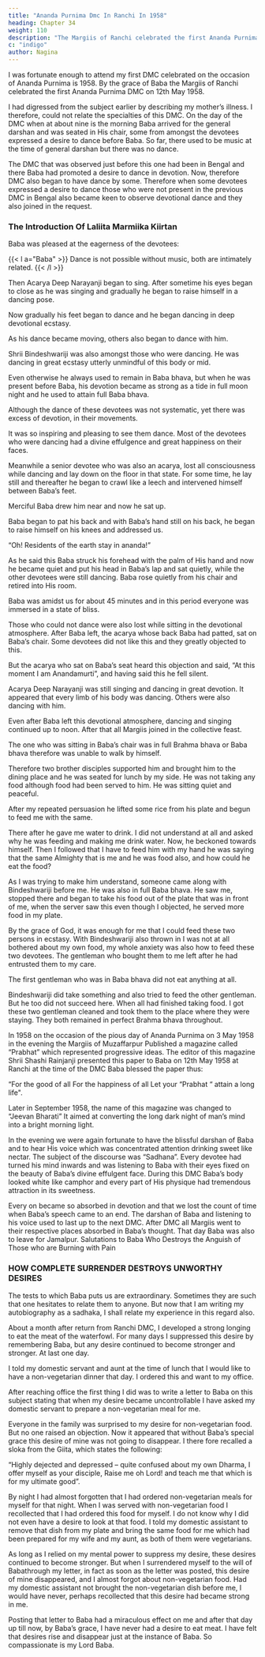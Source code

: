 ```yaml
---
title: "Ananda Purnima Dmc In Ranchi In 1958"
heading: Chapter 34
weight: 110
description: "The Margiis of Ranchi celebrated the first Ananda Purnima DMC on 12th May 1958"
c: "indigo"
author: Nagina
---
```




I was fortunate enough to attend my first DMC celebrated on the occasion of Ananda Purnima is 1958. By the grace of Baba the Margiis of Ranchi celebrated the first Ananda Purnima DMC on 12th May 1958.

I had digressed from the subject earlier by describing my mother’s illness. I therefore, could not relate the specialties of
this DMC. On the day of the DMC when at about nine is the morning Baba arrived for the general darshan and was seated
in His chair, some from amongst the devotees expressed a desire to dance before Baba. So far, there used to be music at
the time of general darshan but there was no dance.

The DMC that was observed just before this one had been in Bengal and there Baba had promoted a desire to dance in devotion. Now, therefore DMC also began to have dance by some. Therefore when some devotees expressed a desire to dance
those who were not present in the previous DMC in Bengal also became keen to
observe devotional dance and they also joined in the request.



### The Introduction Of Laliita Marmiika Kiirtan

Baba was pleased at the eagerness of the devotees:

{{< l a="Baba" >}}
Dance is not possible without music, both are intimately related.
{{< /l >}}


Then Acarya Deep Narayanji began to sing. After sometime his eyes began to close as he was singing and gradually he began to raise himself in a dancing pose.

Now gradually his feet began to dance and he began dancing in deep devotional ecstasy. 

As his dance became moving, others also began to dance with him.

Shrii Bindeshwariji was also amongst those who were dancing. He was dancing in great ecstasy utterly unmindful of this body or mid. 

Even otherwise he always used to remain in Baba bhava, but when he was present before Baba, his devotion became as strong as a tide in full moon night and he used to attain full Baba bhava.

Although the dance of these devotees was not systematic, yet there was excess of devotion, in their movements. 

It was so inspiring and pleasing to see them dance. Most of the devotees who were dancing had a divine effulgence and great happiness on their faces.

Meanwhile a senior devotee who was also an acarya, lost all consciousness while dancing and lay down on the floor in that state. For some time, he lay still and thereafter he began to crawl like a leech and intervened himself between Baba’s feet.

Merciful Baba drew him near and now he sat up.

Baba began to pat his back and with Baba’s hand still on his back, he began to raise himself on his knees and addressed us.

“Oh! Residents of the earth stay in ananda!”

As he said this Baba struck his forehead with the palm of His hand and now he became quiet and put his head in Baba’s lap and sat quietly, while the other devotees were still dancing. Baba rose quietly from his chair and retired into His room.

Baba was amidst us for about 45 minutes and in this period everyone was immersed in a state of bliss.

Those who could not dance were also lost while sitting in the devotional atmosphere. After Baba left, the acarya whose back Baba had patted, sat on Baba’s chair. Some devotees did not like this and they greatly objected to this.

But the acarya who sat on Baba’s seat heard this objection and said, “At this moment I am Anandamurti”, and having said this he fell silent.

Acarya Deep Narayanji was still singing and dancing in great devotion. It appeared that every limb of his body was dancing. Others were also dancing with him. 

Even after Baba left this devotional atmosphere, dancing and singing continued up to noon. After that all Margiis joined in the collective feast. 

The one who was sitting in Baba’s chair was in full Brahma bhava or Baba bhava therefore was unable to walk by himself.

Therefore two brother disciples supported him and brought him to the dining place and he was seated for lunch by my side. He was not taking any food although food had been served to him. He was sitting quiet and peaceful. 

After my repeated persuasion he lifted some rice from his plate and begun to feed me with the same.

There after he gave me water to drink. I did not understand at all and asked why he was feeding and making me drink water. Now, he beckoned towards himself. Then I followed that I have to feed him with my hand he was saying that the same Almighty that is me and he was food also, and how could he eat the food? 

As I was trying to make him understand, someone came along with Bindeshwariji before me. He was also in full Baba bhava. He saw me, stopped there and began to take his food out of the plate that was in front of me, when the server saw this even though I objected, he served more food in my plate. 

By the grace of God, it was enough for me that I could feed these two persons in ecstasy. With Bindeshwariji also thrown in I was not at all bothered about my own food, my whole anxiety was also
how to feed these two devotees. The gentleman who bought them to me left after he
had entrusted them to my care.

The first gentleman who was in Baba bhava did not eat anything at all.

Bindeshwariji did take something and also tried to feed the other gentleman. But he too did not succeed here. When all had finished taking food. I got these two gentleman cleaned and took them to the place where they were staying. They both remained in perfect Brahma bhava throughout.

In 1958 on the occasion of the pious day of Ananda Purnima on 3 May 1958 in the evening the Margiis of Muzaffarpur Published a magazine called “Prabhat” which represented progressive ideas. The editor of this magazine Shrii Shashi Rainjanji presented this paper to Baba on 12th May 1958 at Ranchi at the time of the DMC Baba blessed the paper thus:

“For the good of all
For the happiness of all
Let your “Prabhat “ attain a long life".

Later in September 1958, the name of this magazine was changed to “Jeevan Bharati” It aimed at converting the long dark night of man’s mind into a bright morning light.

In the evening we were again fortunate to have the blissful darshan of Baba and
to hear His voice which was concentrated attention drinking sweet like nectar.
The subject of the discourse was “Sadhana”. Every devotee had turned his
mind inwards and was listening to Baba with their eyes fixed on the beauty of Baba’s
divine effulgent face. During this DMC Baba’s body looked white like camphor and
every part of His physique had tremendous attraction in its sweetness.

Every on became so absorbed in devotion and that we lost the count of time
when Baba’s speech came to an end. The darshan of Baba and listening to his voice
used to last up to the next DMC. After DMC all Margiis went to their respective places
absorbed in Baba’s thought. That day Baba was also to leave for Jamalpur.
Salutations to Baba Who Destroys the Anguish of Those who
are Burning with Pain


### HOW COMPLETE SURRENDER DESTROYS UNWORTHY DESIRES

The tests to which Baba puts us are extraordinary. Sometimes they are such that one hesitates to relate them to anyone. But now that I am writing my autobiography as a sadhaka, I shall relate my experience in this regard also.

About a month after return from Ranchi DMC, I developed a strong longing to eat the meat of the waterfowl. For many days I suppressed this desire by remembering Baba, but any desire continued to become stronger and stronger.
At last one day. 

I told my domestic servant and aunt at the time of lunch that I would like to have a non-vegetarian dinner that day. I ordered this and want to my office.

After reaching office the first thing I did was to write a letter to Baba on this subject stating that when my desire became uncontrollable I have asked my domestic servant to prepare a non-vegetarian meal for me.

Everyone in the family was surprised to my desire for non-vegetarian food. But no one raised an objection. Now it appeared that without Baba’s special grace this desire of mine was not going to disappear. I there fore recalled a sloka from the Giita, which states the following:

“Highly dejected and depressed – quite confused about my own Dharma, I offer
myself as your disciple, Raise me oh Lord! and teach me that which is for my ultimate
good”.

By night I had almost forgotten that I had ordered non-vegetarian meals for
myself for that night. When I was served with non-vegetarian food I recollected that I
had ordered this food for myself. I do not know why I did not even have a desire to look
at that food. I told my domestic assistant to remove that dish from my plate and bring
the same food for me which had been prepared for my wife and my aunt, as both of
them were vegetarians.

As long as I relied on my mental power to suppress my desire, these desires
continued to become stronger. But when I surrendered myself to the will of Babathrough my letter, in fact as soon as the letter was posted, this desire of mine
disappeared, and I almost forgot about non-vegetarian food.
Had my domestic assistant not brought the non-vegetarian dish before me, I
would have never, perhaps recollected that this desire had became strong in me.

Posting that letter to Baba had a miraculous effect on me and after that day up till now,
by Baba’s grace, I have never had a desire to eat meat. I have felt that desires rise and
disappear just at the instance of Baba. So compassionate is my Lord Baba.
